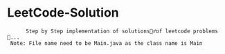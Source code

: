 # LeetCode-Solution
          Step by Step implementation of solutions🕵️‍♂️of leetcode problems🥰...
     Note: File name need to be Main.java as the class name is Main
